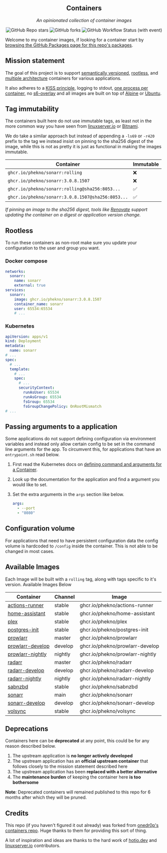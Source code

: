 <!---
NOTE: AUTO-GENERATED FILE
to edit this file, instead edit its template at: ./scripts/templates/README.md.j2
-->
<div align="center">


## Containers

_An opinionated collection of container images_

</div>

<div align="center">

![GitHub Repo stars](https://img.shields.io/github/stars/phekno/containers?style=for-the-badge)
![GitHub forks](https://img.shields.io/github/forks/phekno/containers?style=for-the-badge)
![GitHub Workflow Status (with event)](https://img.shields.io/github/actions/workflow/status/phekno/containers/release-scheduled.yaml?style=for-the-badge&label=Scheduled%20Release)

</div>

Welcome to my container images, if looking for a container start by [browsing the GitHub Packages page for this repo's packages](https://github.com/phekno?tab=packages&repo_name=containers).

## Mission statement

The goal of this project is to support [semantically versioned](https://semver.org/), [rootless](https://rootlesscontaine.rs/), and [multiple architecture](https://www.docker.com/blog/multi-arch-build-and-images-the-simple-way/) containers for various applications.

It also adheres to a [KISS principle](https://en.wikipedia.org/wiki/KISS_principle), logging to stdout, [one process per container](https://testdriven.io/tips/59de3279-4a2d-4556-9cd0-b444249ed31e/), no [s6-overlay](https://github.com/just-containers/s6-overlay) and all images are built on top of [Alpine](https://hub.docker.com/_/alpine) or [Ubuntu](https://hub.docker.com/_/ubuntu).

## Tag immutability

The containers built here do not use immutable tags, as least not in the more common way you have seen from [linuxserver.io](https://fleet.linuxserver.io/) or [Bitnami](https://bitnami.com/stacks/containers).

We do take a similar approach but instead of appending a `-ls69` or `-r420` prefix to the tag we instead insist on pinning to the sha256 digest of the image, while this is not as pretty it is just as functional in making the images immutable.

| Container                                          | Immutable |
|----------------------------------------------------|-----------|
| `ghcr.io/phekno/sonarr:rolling`                   | ❌         |
| `ghcr.io/phekno/sonarr:3.0.8.1507`                | ❌         |
| `ghcr.io/phekno/sonarr:rolling@sha256:8053...`    | ✅         |
| `ghcr.io/phekno/sonarr:3.0.8.1507@sha256:8053...` | ✅         |

_If pinning an image to the sha256 digest, tools like [Renovate](https://github.com/renovatebot/renovate) support updating the container on a digest or application version change._

## Rootless

To run these containers as non-root make sure you update your configuration to the user and group you want.

### Docker compose

```yaml
networks:
  sonarr:
    name: sonarr
    external: true
services:
  sonarr:
    image: ghcr.io/phekno/sonarr:3.0.8.1507
    container_name: sonarr
    user: 65534:65534
    # ...
```

### Kubernetes

```yaml
apiVersion: apps/v1
kind: Deployment
metadata:
  name: sonarr
# ...
spec:
  # ...
  template:
    # ...
    spec:
      # ...
      securityContext:
        runAsUser: 65534
        runAsGroup: 65534
        fsGroup: 65534
        fsGroupChangePolicy: OnRootMismatch
# ...
```

## Passing arguments to a application

Some applications do not support defining configuration via environment variables and instead only allow certain config to be set in the command line arguments for the app. To circumvent this, for applications that have an `entrypoint.sh` read below.

1. First read the Kubernetes docs on [defining command and arguments for a Container](https://kubernetes.io/docs/tasks/inject-data-application/define-command-argument-container/).
2. Look up the documentation for the application and find a argument you would like to set.
3. Set the extra arguments in the `args` section like below.

    ```yaml
    args:
      - --port
      - "8080"
    ```

## Configuration volume

For applications that need to have persistent configuration data the config volume is hardcoded to `/config` inside the container. This is not able to be changed in most cases.

## Available Images

Each Image will be built with a `rolling` tag, along with tags specific to it's version. Available Images Below

| Container                                                                                | Channel | Image                           |
|------------------------------------------------------------------------------------------|---------|---------------------------------|
| [actions-runner](https://github.com/phekno/containers/pkgs/container/actions-runner)     | stable  | ghcr.io/phekno/actions-runner   |
| [home-assistant](https://github.com/phekno/containers/pkgs/container/home-assistant)     | stable  | ghcr.io/phekno/home-assistant   |
| [plex](https://github.com/phekno/containers/pkgs/container/plex)                         | stable  | ghcr.io/phekno/plex             |
| [postgres-init](https://github.com/phekno/containers/pkgs/container/postgres-init)       | stable  | ghcr.io/phekno/postgres-init    |
| [prowlarr](https://github.com/phekno/containers/pkgs/container/prowlarr)                 | master  | ghcr.io/phekno/prowlarr         |
| [prowlarr-develop](https://github.com/phekno/containers/pkgs/container/prowlarr-develop) | develop | ghcr.io/phekno/prowlarr-develop |
| [prowlarr-nightly](https://github.com/phekno/containers/pkgs/container/prowlarr-nightly) | nightly | ghcr.io/phekno/prowlarr-nightly |
| [radarr](https://github.com/phekno/containers/pkgs/container/radarr)                     | master  | ghcr.io/phekno/radarr           |
| [radarr-develop](https://github.com/phekno/containers/pkgs/container/radarr-develop)     | develop | ghcr.io/phekno/radarr-develop   |
| [radarr-nightly](https://github.com/phekno/containers/pkgs/container/radarr-nightly)     | nightly | ghcr.io/phekno/radarr-nightly   |
| [sabnzbd](https://github.com/phekno/containers/pkgs/container/sabnzbd)                   | stable  | ghcr.io/phekno/sabnzbd          |
| [sonarr](https://github.com/phekno/containers/pkgs/container/sonarr)                     | main    | ghcr.io/phekno/sonarr           |
| [sonarr-develop](https://github.com/phekno/containers/pkgs/container/sonarr-develop)     | develop | ghcr.io/phekno/sonarr-develop   |
| [volsync](https://github.com/phekno/containers/pkgs/container/volsync)                   | stable  | ghcr.io/phekno/volsync          |


## Deprecations

Containers here can be **deprecated** at any point, this could be for any reason described below.

1. The upstream application is **no longer actively developed**
2. The upstream application has an **official upstream container** that follows closely to the mission statement described here
3. The upstream application has been **replaced with a better alternative**
4. The **maintenance burden** of keeping the container here **is too bothersome**

**Note**: Deprecated containers will remained published to this repo for 6 months after which they will be pruned.

## Credits

This repo (if you haven't figured it out already) was forked from [onedr0p's containers repo](https://github.com/onedr0p/containers).  Huge thanks to them for providing this sort of thing.

A lot of inspiration and ideas are thanks to the hard work of [hotio.dev](https://hotio.dev/) and [linuxserver.io](https://www.linuxserver.io/) contributors.

